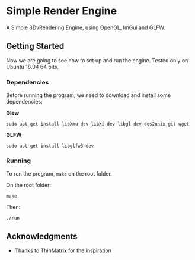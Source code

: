 # Simple Render Engine

A Simple 3DvRendering Engine, using OpenGL, ImGui and GLFW.

## Getting Started

Now we are going to see how to set up and run the engine. Tested only on Ubuntu 18.04 64 bits.

### Dependencies

Before running the program, we need to download and install some dependencies:

**Glew**
```
sudo apt-get install libXmu-dev libXi-dev libgl-dev dos2unix git wget
```

**GLFW**
```
sudo apt-get install libglfw3-dev
```

### Running

To run the program, ``make`` on the root folder.

On the root folder:

```
make
```

Then:

```
./run
```

## Acknowledgments

* Thanks to ThinMatrix for the inspiration
